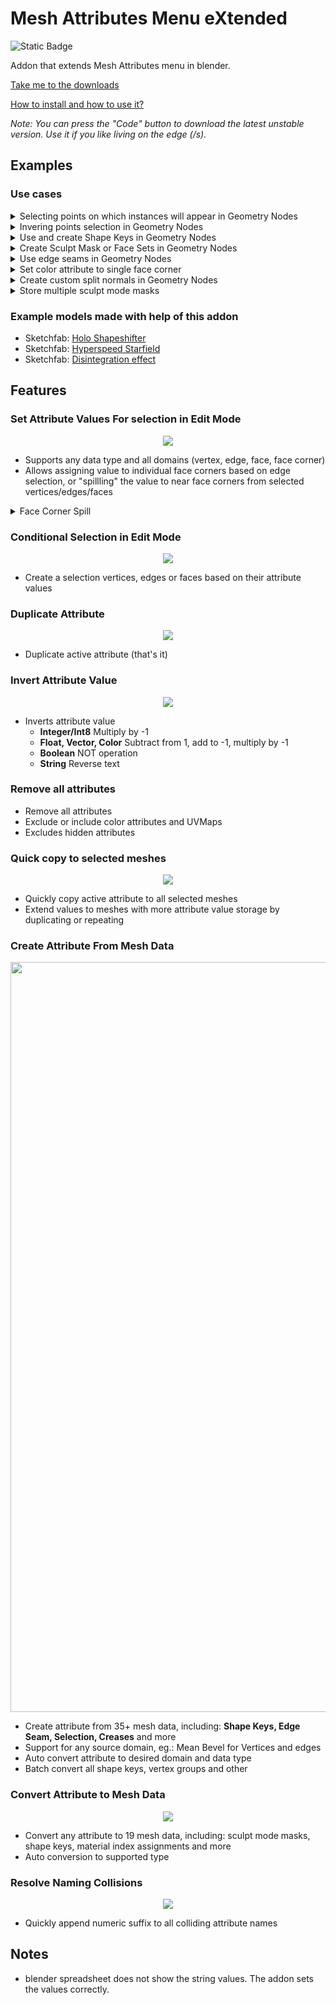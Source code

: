 # Mesh Attributes Menu eXtended
![Static Badge](https://img.shields.io/badge/blender-3.1.0%2B-orange)

 Addon that extends Mesh Attributes menu in blender.

[Take me to the downloads](https://github.com/00004707/blender-mesh-attribute-menu-extended/releases/)

[How to install and how to use it?](https://github.com/00004707/blender-mesh-attribute-menu-extended/wiki)

_Note: You can press the "Code" button to download the latest unstable version. Use it if you like living on the edge (/s)._

## Examples 

### Use cases

<details> <summary>Selecting points on which instances will appear in Geometry Nodes</summary>
 <p align="center">
 
  https://github.com/00004707/blender-mesh-attribute-menu-extended/assets/117545764/9e0e5101-9cfa-42d9-913b-c0cc15b527fa

</p>
</details>

<details> <summary>Invering points selection in Geometry Nodes</summary>
    <p align="center">


https://github.com/00004707/blender-mesh-attribute-menu-extended/assets/117545764/4c9b79bd-5bbc-4ed6-ac16-8a9bfd1dbbf4


</p>

</details>

<details> <summary>Use and create Shape Keys in Geometry Nodes</summary>
    <p align="center">



https://github.com/00004707/blender-mesh-attribute-menu-extended/assets/117545764/f8df6eee-7320-4625-bb88-a907302fcd93



</p>
    <ul><li>Create Shape Key Position Vector Attributes and use Set Position node</li>
          <li>Create Shape Key Offset Vector Attributes to use with Offset input of Set Position node</li>
</ul>
</details>

<details> <summary>Create Sculpt Mask or Face Sets in Geometry Nodes</summary>
    <p align="center">




https://github.com/00004707/blender-mesh-attribute-menu-extended/assets/117545764/0235c907-5bc8-4112-aeab-b0a956ffa58b


</p>
    <ul>
        <li>Convert float vertex attributes to sculpt mode mask</li>
        <li>Convert integer vertex attributes to face sets</li>
    </ul>
    <br>
</details>

<details> <summary>Use edge seams in Geometry Nodes</summary>
    <p align="center">




https://github.com/00004707/blender-mesh-attribute-menu-extended/assets/117545764/13dd6501-ba71-4c9e-96b4-0acb196d6217


</p>
    <ul>
    <li>Convert edge seams to boolean edge attribute</li>
    </ul>
</details>

<details> <summary>Set color attribute to single face corner</summary>
    <p align="center">

https://github.com/00004707/blender-mesh-attribute-menu-extended/assets/117545764/5db821ce-1a01-4868-a2f2-ad677fec9a36



 </p>

<ul>
<li>Using attribute value assignment menu</li>
</ul>
</details>

<details> <summary>Create custom split normals in Geometry Nodes</summary>
    <p align="center">
  <img width="600" src="https://i.imgur.com/dEkRTRM.png">
</p>
    <ul>
        <li>Assign custom split normals created in geometry nodes to mesh</li>
    </ul>
</details>

<details> <summary>Store multiple sculpt mode masks</summary>
    <p align="center">




https://github.com/00004707/blender-mesh-attribute-menu-extended/assets/117545764/2a67c1c9-aa94-4cad-b2cb-21d988470eb0


</p>
    <ul>
    <li>Using multiple float attributes and conversion tools</li>
    </ul>
</details>

### Example models made with help of this addon

* Sketchfab: [Holo Shapeshifter](https://sketchfab.com/3d-models/holo-shapeshifter-5d581768fbe3425c8540e3ff329707bc)
* Sketchfab: [Hyperspeed Starfield](https://sketchfab.com/3d-models/hyperspeed-starfield-6938925b3b5d40f6ba45a637e862a338)
* Sketchfab: [Disintegration effect](https://sketchfab.com/3d-models/disintegration-effect-7bcb3b17d50240c2be0f5dffffcb1308)


## Features

### Set Attribute Values For selection in Edit Mode

<p align="center">
  <img src="https://i.imgur.com/xfzUJWM.png">
</p>

* Supports any data type and all domains (vertex, edge, face, face corner)
* Allows assigning value to individual face corners based on edge selection, or "spillling" the value to near face corners from selected vertices/edges/faces

<details> <summary>Face Corner Spill</summary>
    <p align="center">
  <img width="600" src="https://i.imgur.com/YQyma0i.png">
</p>
</details>

### Conditional Selection in Edit Mode
<p align="center">
  <img src="https://i.imgur.com/h2nKael.png">
</p>

* Create a selection vertices, edges or faces based on their attribute values


### Duplicate Attribute
<p align="center">
  <img src="https://i.imgur.com/d0TS8Mi.png">
</p>

* Duplicate active attribute (that's it)


### Invert Attribute Value
<p align="center">
  <img src="https://i.imgur.com/8BNxjKi.png">
</p>

* Inverts attribute value
  * **Integer/Int8** Multiply by -1
  * **Float, Vector, Color** Subtract from 1, add to -1, multiply by -1
  * **Boolean** NOT operation
  * **String** Reverse text


### Remove all attributes

* Remove all attributes
* Exclude or include color attributes and UVMaps
* Excludes hidden attributes


### Quick copy to selected meshes

<p align="center">
  <img src="https://i.imgur.com/nZ8EWW8.png">
</p>

* Quickly copy active attribute to all selected meshes
* Extend values to meshes with more attribute value storage by duplicating or repeating 

### Create Attribute From Mesh Data

<p align="center">
  <img width="1200" src="https://i.imgur.com/zwJSbzq.png">
</p>

* Create attribute from 35+ mesh data, including: **Shape Keys, Edge Seam, Selection, Creases** and more
* Support for any source domain, eg.: Mean Bevel for Vertices and edges
* Auto convert attribute to desired domain and data type
* Batch convert all shape keys, vertex groups and other


### Convert Attribute to Mesh Data

<p align="center">
  <img src="https://i.imgur.com/69d4BuF.png">
</p>

* Convert any attribute to 19 mesh data, including: sculpt mode masks, shape keys, material index assignments and more
* Auto conversion to supported type

### Resolve Naming Collisions

<p align="center">
  <img src="https://i.imgur.com/r27JpTY.png">
</p>


* Quickly append numeric suffix to all colliding attribute names

## Notes

* blender spreadsheet does not show the string values. The addon sets the values correctly.
